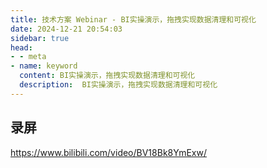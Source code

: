 ```yaml
---
title: 技术方案 Webinar - BI实操演示，拖拽实现数据清理和可视化
date: 2024-12-21 20:54:03
sidebar: true
head:
- - meta
- name: keyword
  content: BI实操演示，拖拽实现数据清理和可视化
  description:  BI实操演示，拖拽实现数据清理和可视化
---
```


## 录屏

https://www.bilibili.com/video/BV18Bk8YmExw/